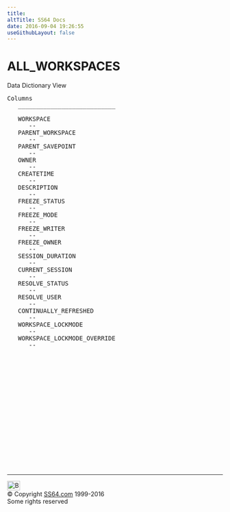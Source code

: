 ```yaml
---
title:
altTitle: SS64 Docs
date: 2016-09-04 19:26:55
useGithubLayout: false
---
```

<!-- #BeginLibraryItem "/Library/head_orad.lbi" --><!-- #EndLibraryItem --><h1>ALL_WORKSPACES </h1><p> Data Dictionary View </p> 
 
<pre>Columns
   ___________________________
 
   WORKSPACE
      --
   PARENT_WORKSPACE
      --
   PARENT_SAVEPOINT
      --
   OWNER
      --
   CREATETIME
      --
   DESCRIPTION
      --
   FREEZE_STATUS
      --
   FREEZE_MODE
      --
   FREEZE_WRITER
      --
   FREEZE_OWNER
      --
   SESSION_DURATION
      --
   CURRENT_SESSION
      --
   RESOLVE_STATUS
      --
   RESOLVE_USER
      --
   CONTINUALLY_REFRESHED
      --
   WORKSPACE_LOCKMODE
      --
   WORKSPACE_LOCKMODE_OVERRIDE
      --

</pre><!-- #BeginLibraryItem "/Library/foot_orad.lbi" --><p>
<!-- oracle-footer -->
<ins class="adsbygoogle" style="display:inline-block;width:300px;height:250px" data-ad-client="ca-pub-6140977852749469" data-ad-slot="4275490898"></ins>
<script>
(adsbygoogle = window.adsbygoogle || []).push({});
</script></p>
<hr>
<div id="bl" class="footer"><a href="ALL_WORKSPACES.html#"><img src="../images/top.png" width="30" height="22" alt="Back to the Top"></a></div>
<div id="br" class="footer, tagline">© Copyright <a href="../index.html">SS64.com</a> 1999-2016<br>
Some rights reserved</div>
<!-- #EndLibraryItem -->

